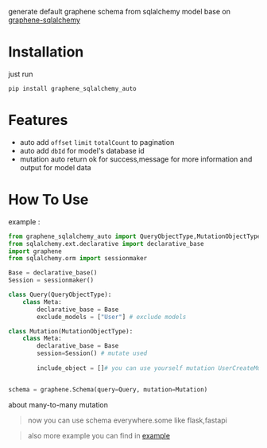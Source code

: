 generate default graphene schema from sqlalchemy model base on [graphene-sqlalchemy](https://github.com/graphql-python/graphene-sqlalchemy.git)

# Installation

just run
```shell script
pip install graphene_sqlalchemy_auto
```
# Features

- auto add `offset` `limit` `totalCount` to pagination
- auto add `dbId` for model's database id
- mutation auto return ok for success,message for more information and output for model data


# How To Use
example :
```python
from graphene_sqlalchemy_auto import QueryObjectType,MutationObjectType
from sqlalchemy.ext.declarative import declarative_base
import graphene
from sqlalchemy.orm import sessionmaker

Base = declarative_base() 
Session = sessionmaker()

class Query(QueryObjectType):
    class Meta:
        declarative_base = Base
        exclude_models = ["User"] # exclude models

class Mutation(MutationObjectType):
    class Meta:
        declarative_base = Base
        session=Session() # mutate used
        
        include_object = []# you can use yourself mutation UserCreateMutation, UserUpdateMutation


schema = graphene.Schema(query=Query, mutation=Mutation)

```

about many-to-many mutation

>now you can use schema everywhere.some like flask,fastapi

>also more example you can find in [example](https://github.com/goodking-bq/graphene-sqlalchemy-auto/tree/master/example)